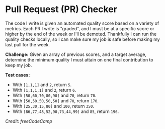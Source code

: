 # Pull Request (PR) Checker
The code I write is given an automated quality score based on a variety of metrics. Each PR I write is "graded", and I must be at a specific score or higher by the end of the week or I'll be demoted. Thankfully I can run the quality checks locally, so I can make sure my job is safe before making my last pull for the week.

**Challenge:** Given an array of previous scores, and a target average, determine the minimum quality I must attain on one final contribution to keep my job.

**Test cases:**
- With `[1,1,1]` and `2`, return `5`.
- With `[1,1,1,1]` and `2`, return `6`.
- With `[50,60,70,80,90]` and `70`, return `70`. 
- With `[50,50,50,50,50]` and `70`, return `170`.
- With `[25,30,15,80]` and `100`, return `350`.
- With `[86,77,48,52,90,73,44,99]` and `85`, return `196`.

*Credit: freeCodeCamp*